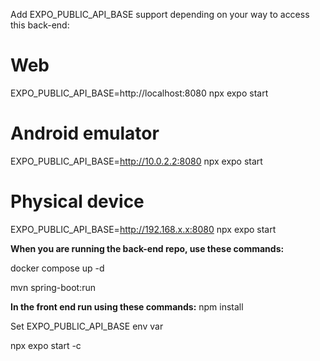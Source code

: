 Add EXPO_PUBLIC_API_BASE support depending on your way to access this back-end:
# Web
EXPO_PUBLIC_API_BASE=http://localhost:8080 npx expo start

# Android emulator
EXPO_PUBLIC_API_BASE=http://10.0.2.2:8080 npx expo start

# Physical device
EXPO_PUBLIC_API_BASE=http://192.168.x.x:8080 npx expo start


**When you are running the back-end repo, use these commands:**

docker compose up -d

mvn spring-boot:run


**In the front end run using these commands:**
npm install

Set EXPO_PUBLIC_API_BASE env var

npx expo start -c
